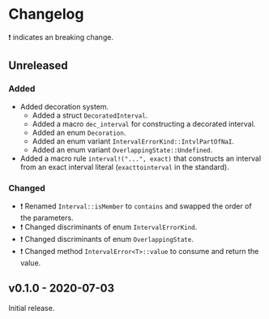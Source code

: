 # Changelog

❗ indicates an breaking change.

## Unreleased

### Added

- Added decoration system.
  - Added a struct `DecoratedInterval`.
  - Added a macro `dec_interval` for constructing a decorated interval.
  - Added an enum `Decoration`.
  - Added an enum variant `IntervalErrorKind::IntvlPartOfNaI`.
  - Added an enum variant `OverlappingState::Undefined`.
- Added a macro rule `interval!("...", exact)` that constructs an interval from an exact interval literal (`exacttointerval` in the standard).

### Changed

- ❗ Renamed `Interval::isMember` to `contains` and swapped the order of the parameters.
- ❗ Changed discriminants of enum `IntervalErrorKind`.
- ❗ Changed discriminants of enum `OverlappingState`.
- ❗ Changed method `IntervalError<T>::value` to consume and return the value.

## v0.1.0 - 2020-07-03

Initial release.
